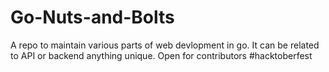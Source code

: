 # Go-Nuts-and-Bolts
A repo to maintain various parts of web devlopment in go. It can be related to API or backend anything unique. 
Open for contributors
#hacktoberfest
